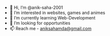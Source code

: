 - 👋 Hi, I’m @anik-saha-2001
- 👀 I’m interested in websites, games and animes
- 🌱 I’m currently learning Web-Development
- 💞️ I’m looking for opportunities
- 📫 Reach me - aniksahamda@gmail.com

<!---
anik-saha-2001/anik-saha-2001 is a ✨ special ✨ repository because its `README.md` (this file) appears on your GitHub profile.
You can click the Preview link to take a look at your changes.
--->
